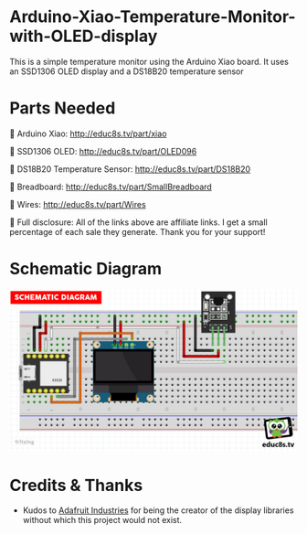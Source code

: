 # Arduino-Xiao-Temperature-Monitor-with-OLED-display
This is a simple temperature monitor using the Arduino Xiao board. It uses an SSD1306 OLED display and a DS18B20 temperature sensor

# Parts Needed
🛒 Arduino Xiao: http://educ8s.tv/part/xiao

🛒 SSD1306 OLED: http://educ8s.tv/part/OLED096

🛒 DS18B20 Temperature Sensor: http://educ8s.tv/part/DS18B20

🛒 Breadboard: http://educ8s.tv/part/SmallBreadboard

🛒 Wires: http://educ8s.tv/part/Wires

💖 Full disclosure: All of the links above are affiliate links. I get a small percentage of each sale they generate. Thank you for your support!

# Schematic Diagram

<p align="center">
  <img src="SchematicXiao.jpg" alt="Scematic Diagram" width="640">
</p>


# Credits & Thanks

  - Kudos to [Adafruit Industries](https://github.com/adafruit) for being the creator of the display libraries without which this project would not exist.

